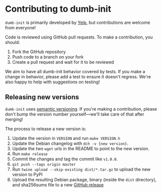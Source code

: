 Contributing to dumb-init
========

`dumb-init` is primarily developed by [Yelp](https://yelp.github.io/), but
contributions are welcome from everyone!

Code is reviewed using GitHub pull requests. To make a contribution, you should:

1. Fork the GitHub repository
2. Push code to a branch on your fork
3. Create a pull request and wait for it to be reviewed

We aim to have all dumb-init behavior covered by tests. If you make a change in
behavior, please add a test to ensure it doesn't regress. We're also happy to
help with suggestions on testing!


## Releasing new versions

`dumb-init` uses [semantic versioning](http://semver.org/). If you're making a
contribution, please don't bump the version number yourself—we'll take care
of that after merging!

The process to release a new version is:

1. Update the version in `VERSION` and run `make VERSION.h`
2. Update the Debian changelog with `dch -v {new version}`.
3. Update the two `wget` urls in the README to point to the new version.
4. Run `make release`
5. Commit the changes and tag the commit like `v1.0.0`.
6. `git push --tags origin master`
7. Run `twine upload --skip-existing dist/*.tar.gz` to upload the new version
   to PyPI
8. Upload the resulting Debian package, binary (inside the `dist` directory),
   and sha256sums file to a new [GitHub
   release](https://github.com/Yelp/dumb-init/releases)
